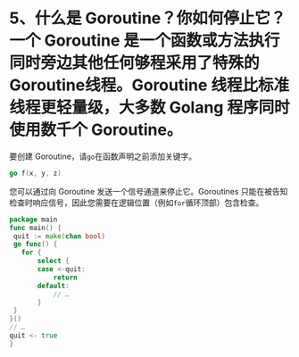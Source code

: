 # 5、什么是 Goroutine？你如何停止它？一个 Goroutine 是一个函数或方法执行同时旁边其他任何够程采用了特殊的 Goroutine线程。Goroutine 线程比标准线程更轻量级，大多数 Golang 程序同时使用数千个 Goroutine。

要创建 Goroutine，请`go`在函数声明之前添加关键字。 

```go
go f(x, y, z) 
```

您可以通过向 Goroutine 发送一个信号通道来停止它。Goroutines 只能在被告知检查时响应信号，因此您需要在逻辑位置（例如`for`循环顶部）包含检查。 

```go
package main 
func main() { 
 quit := make(chan bool)
 go func() { 
   for { 
       select { 
       case <-quit:
           return
       default: 
           // … 
       }
 }
}() 
// … 
quit <- true 
} 
```

